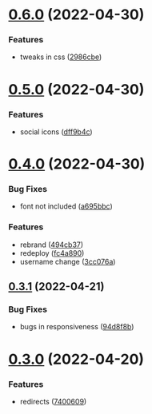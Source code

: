 # [0.6.0](https://github.com/krshkodes/krshkodes.co/compare/v0.5.0...v0.6.0) (2022-04-30)


### Features

* tweaks in css ([2986cbe](https://github.com/krshkodes/krshkodes.co/commit/2986cbec414701bc633518e4f7589a554cdbe0bb))



# [0.5.0](https://github.com/krshkodes/krshkodes.co/compare/v0.4.0...v0.5.0) (2022-04-30)


### Features

* social icons ([dff9b4c](https://github.com/krshkodes/krshkodes.co/commit/dff9b4caba16d542796bcc4df717a3ae4079dc8b))



# [0.4.0](https://github.com/krshkodes/krshkodes.co/compare/v0.3.1...v0.4.0) (2022-04-30)


### Bug Fixes

* font not included ([a695bbc](https://github.com/krshkodes/krshkodes.co/commit/a695bbcad8828487681846ef812b0c98015f4444))


### Features

* rebrand ([494cb37](https://github.com/krshkodes/krshkodes.co/commit/494cb373d8a7237417f8bb497b1da0733082315b))
* redeploy ([fc4a890](https://github.com/krshkodes/krshkodes.co/commit/fc4a8903dcf897a8b0ed82272bf2c2a47e08817d))
* username change ([3cc076a](https://github.com/krshkodes/krshkodes.co/commit/3cc076a60ec78f2d32b124fd0d3661c9430207a1))



## [0.3.1](https://github.com/krshkodes/krshkodes.co/compare/v0.3.0...v0.3.1) (2022-04-21)


### Bug Fixes

* bugs in responsiveness ([94d8f8b](https://github.com/krshkodes/krshkodes.co/commit/94d8f8b5bf6ef33e7becdbc9df029b8177c37abd))



# [0.3.0](https://github.com/krshkodes/krshkodes.co/compare/v0.2.1...v0.3.0) (2022-04-20)


### Features

* redirects ([7400609](https://github.com/krshkodes/krshkodes.co/commit/74006090a1bb0a3b9a90f7e9876e787332d5cff3))



